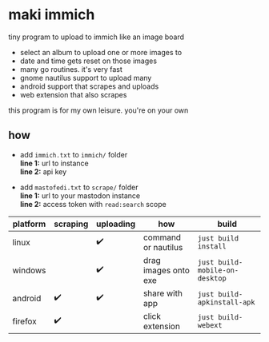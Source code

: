 # maki immich

tiny program to upload to immich like an image board

-   select an album to upload one or more images to
-   date and time gets reset on those images
-   many go routines. it's very fast
-   gnome nautilus support to upload many
-   android support that scrapes and uploads
-   web extension that also scrapes

this program is for my own leisure. you're on your own

## how

-   add `immich.txt` to `immich/` folder<br/>
    **line 1:** url to instance<br/>
    **line 2:** api key

<!-- -   Add `nitter.txt` (url) to `scrape/` folder<br/>
    Recommend using a private instance -->

-   add `mastofedi.txt` to `scrape/` folder<br/>
    **line 1:** url to your mastodon instance<br/>
    **line 2:** access token with `read:search` scope

| platform | scraping | uploading | how                  | build                          |
| -------- | -------- | --------- | -------------------- | ------------------------------ |
| linux    |          | ✔️        | command or nautilus  | `just build install`           |
| windows  |          | ✔️        | drag images onto exe | `just build-mobile-on-desktop` |
| android  | ✔️       | ✔️        | share with app       | `just build-apkinstall-apk`    |
| firefox  | ✔️       |           | click extension      | `just build-webext`            |
